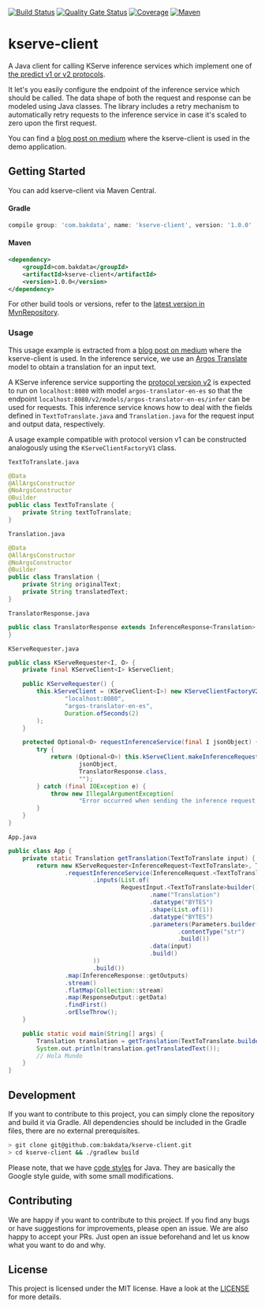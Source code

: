 [![Build Status](https://dev.azure.com/bakdata/public/_apis/build/status/bakdata.kserve-client?repoName=bakdata%2Fkserve-client&branchName=main)](https://dev.azure.com/bakdata/public/_build/latest?definitionId=32&repoName=bakdata%2Fkserve-client&branchName=main)
[![Quality Gate Status](https://sonarcloud.io/api/project_badges/measure?project=com.bakdata.kserve%3Akserve-client&metric=alert_status)](https://sonarcloud.io/summary/new_code?id=com.bakdata.kserve%3Akserve-client)
[![Coverage](https://sonarcloud.io/api/project_badges/measure?project=com.bakdata.kserve%3Akserve-client&metric=coverage)](https://sonarcloud.io/summary/new_code?id=com.bakdata.kserve%3Akserve-client)
[![Maven](https://img.shields.io/maven-central/v/com.bakdata.kserve/kserve-client.svg)](https://search.maven.org/search?q=g:com.bakdata.kserve%20AND%20a:kserve-client&core=gav)


# kserve-client

A Java client for calling KServe inference services which implement one of [the predict v1 or v2 protocols](https://kserve.github.io/website/modelserving/v1beta1/serving_runtime/). 

It let's you easily configure the endpoint of the inference service which should be called. 
The data shape of both the request and response can be modeled using Java classes. 
The library includes a retry mechanism to automatically retry requests to the inference service in case it's scaled to zero upon the first request.

You can find a [blog post on medium](https://medium.com/bakdata/xxx) where the kserve-client is used in the demo application.

## Getting Started

You can add kserve-client via Maven Central.

#### Gradle
```gradle
compile group: 'com.bakdata', name: 'kserve-client', version: '1.0.0'
```

#### Maven
```xml
<dependency>
    <groupId>com.bakdata</groupId>
    <artifactId>kserve-client</artifactId>
    <version>1.0.0</version>
</dependency>
```


For other build tools or versions, refer to the [latest version in MvnRepository](https://mvnrepository.com/artifact/com.bakdata.kserve-client/kserve-client/latest).

### Usage

This usage example is extracted from a [blog post on medium](https://medium.com/bakdata/xxx) where the kserve-client is used. In the inference service, we use an [Argos Translate](https://github.com/argosopentech/argos-translate) model to obtain a translation for an input text.

A KServe inference service supporting the [protocol version v2](https://kserve.github.io/website/modelserving/inference_api) is expected to run on `localhost:8080` with model `argos-translator-en-es` so that the endpoint `localhost:8080/v2/models/argos-translator-en-es/infer` can be used for requests.
This inference service knows how to deal with the fields defined in `TextToTranslate.java` and `Translation.java` for the request input and output data, respectively.

A usage example compatible with protocol version v1 can be constructed analogously using the `KServeClientFactoryV1` class.

`TextToTranslate.java`
```java
@Data
@AllArgsConstructor
@NoArgsConstructor
@Builder
public class TextToTranslate {
    private String textToTranslate;
}
```

`Translation.java`
```java
@Data
@AllArgsConstructor
@NoArgsConstructor
@Builder
public class Translation {
    private String originalText;
    private String translatedText;
}
```

`TranslatorResponse.java`
```java
public class TranslatorResponse extends InferenceResponse<Translation> {
}
```

`KServeRequester.java`
```java
public class KServeRequester<I, O> {
    private final KServeClient<I> kServeClient;

    public KServeRequester() {
        this.kServeClient = (KServeClient<I>) new KServeClientFactoryV2().getKServeClient(
                "localhost:8080",
                "argos-translator-en-es",
                Duration.ofSeconds(2)
        );
    }

    protected Optional<O> requestInferenceService(final I jsonObject) {
        try {
            return (Optional<O>) this.kServeClient.makeInferenceRequest(
                    jsonObject,
                    TranslatorResponse.class,
                    "");
        } catch (final IOException e) {
            throw new IllegalArgumentException(
                    "Error occurred when sending the inference request or receiving the response", e);
        }
    }
}
```

`App.java`
```java
public class App {
    private static Translation getTranslation(TextToTranslate input) {
        return new KServeRequester<InferenceRequest<TextToTranslate>, TranslatorResponse>()
                .requestInferenceService(InferenceRequest.<TextToTranslate>builder()
                        .inputs(List.of(
                                RequestInput.<TextToTranslate>builder()
                                        .name("Translation")
                                        .datatype("BYTES")
                                        .shape(List.of(1))
                                        .datatype("BYTES")
                                        .parameters(Parameters.builder()
                                                .contentType("str")
                                                .build())
                                        .data(input)
                                        .build()
                        ))
                        .build())
                .map(InferenceResponse::getOutputs)
                .stream()
                .flatMap(Collection::stream)
                .map(ResponseOutput::getData)
                .findFirst()
                .orElseThrow();
    }

    public static void main(String[] args) {
        Translation translation = getTranslation(TextToTranslate.builder().textToTranslate("Hello World").build());
        System.out.println(translation.getTranslatedText());
        // Hola Mundo
    }
}
```

## Development

If you want to contribute to this project, you can simply clone the repository and build it via Gradle.
All dependencies should be included in the Gradle files, there are no external prerequisites.

```bash
> git clone git@github.com:bakdata/kserve-client.git
> cd kserve-client && ./gradlew build
```

Please note, that we have [code styles](https://github.com/bakdata/bakdata-code-styles) for Java.
They are basically the Google style guide, with some small modifications.

## Contributing

We are happy if you want to contribute to this project.
If you find any bugs or have suggestions for improvements, please open an issue.
We are also happy to accept your PRs.
Just open an issue beforehand and let us know what you want to do and why.

## License
This project is licensed under the MIT license.
Have a look at the [LICENSE](https://github.com/bakdata/kserve-client/blob/main/LICENSE) for more details.